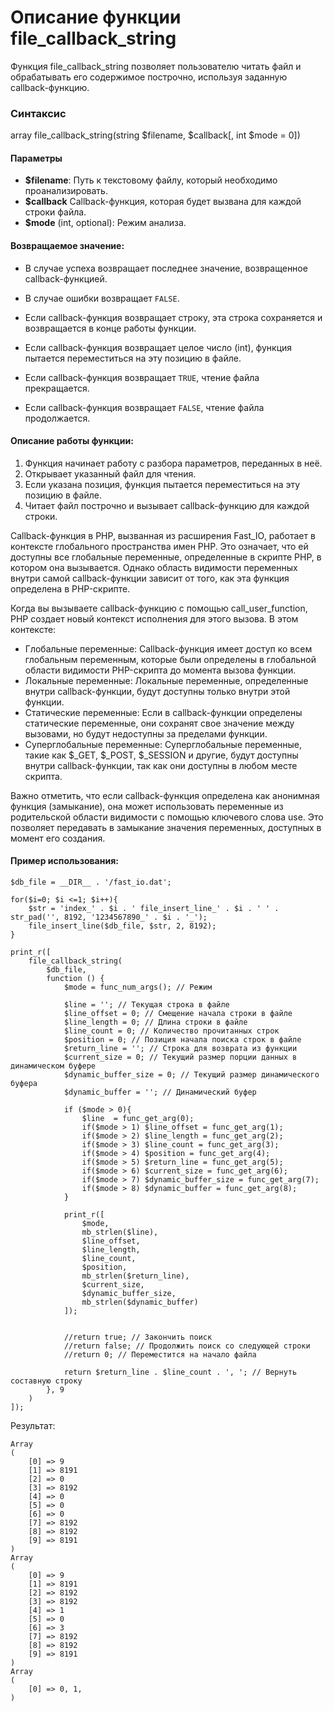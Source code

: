 # Описание функции file_callback_string

Функция file_callback_string позволяет пользователю читать файл и обрабатывать его содержимое построчно, используя заданную callback-функцию.


### Синтаксис

array file_callback_string(string $filename, $callback[, int $mode = 0])


#### Параметры

- **$filename**: Путь к текстовому файлу, который необходимо проанализировать.
- **$callback** Callback-функция, которая будет вызвана для каждой строки файла.
- **$mode** (int, optional): Режим анализа.


#### Возвращаемое значение:
- В случае успеха возвращает последнее значение, возвращенное callback-функцией.
- В случае ошибки возвращает `FALSE`.

- Если callback-функция возвращает строку, эта строка сохраняется и возвращается в конце работы функции.
- Если callback-функция возвращает целое число (int), функция пытается переместиться на эту позицию в файле.
- Если callback-функция возвращает `TRUE`, чтение файла прекращается.
- Если callback-функция возвращает `FALSE`, чтение файла продолжается.


#### Описание работы функции:
1. Функция начинает работу с разбора параметров, переданных в неё.
2. Открывает указанный файл для чтения.
3. Если указана позиция, функция пытается переместиться на эту позицию в файле.
4. Читает файл построчно и вызывает callback-функцию для каждой строки.

Callback-функция в PHP, вызванная из расширения Fast_IO, работает в контексте глобального пространства имен PHP. 
Это означает, что ей доступны все глобальные переменные, определенные в скрипте PHP, в котором она вызывается. 
Однако область видимости переменных внутри самой callback-функции зависит от того, как эта функция определена в PHP-скрипте.

Когда вы вызываете callback-функцию с помощью call_user_function, PHP создает новый контекст исполнения для этого вызова. В этом контексте:

- Глобальные переменные: Callback-функция имеет доступ ко всем глобальным переменным, которые были определены в глобальной области видимости PHP-скрипта до момента вызова функции.
- Локальные переменные: Локальные переменные, определенные внутри callback-функции, будут доступны только внутри этой функции.
- Статические переменные: Если в callback-функции определены статические переменные, они сохранят свое значение между вызовами, но будут недоступны за пределами функции.
- Суперглобальные переменные: Суперглобальные переменные, такие как $_GET, $_POST, $_SESSION и другие, будут доступны внутри callback-функции, так как они доступны в любом месте скрипта.

Важно отметить, что если callback-функция определена как анонимная функция (замыкание), она может использовать переменные из родительской области видимости с помощью ключевого слова use. 
Это позволяет передавать в замыкание значения переменных, доступных в момент его создания.


#### Пример использования:
```
$db_file = __DIR__ . '/fast_io.dat';

for($i=0; $i <=1; $i++){
	$str = 'index_' . $i . ' file_insert_line_' . $i . ' ' . str_pad('', 8192, '1234567890_' . $i . '_');
	file_insert_line($db_file, $str, 2, 8192);
}

print_r([
	file_callback_string(
		$db_file,
		function () {
			$mode = func_num_args(); // Режим

			$line = ''; // Текущая строка в файле
			$line_offset = 0; // Смещение начала строки в файле
			$line_length = 0; // Длина строки в файле
			$line_count = 0; // Количество прочитанных строк 
			$position = 0; // Позиция начала поиска строк в файле
			$return_line = ''; // Строка для возврата из функции
			$current_size = 0; // Текущий размер порции данных в динамическом буфере
			$dynamic_buffer_size = 0; // Текущий размер динамического буфера
			$dynamic_buffer = ''; // Динамический буфер

			if ($mode > 0){
				$line  = func_get_arg(0);
				if($mode > 1) $line_offset = func_get_arg(1);
				if($mode > 2) $line_length = func_get_arg(2);
				if($mode > 3) $line_count = func_get_arg(3);
				if($mode > 4) $position = func_get_arg(4);
				if($mode > 5) $return_line = func_get_arg(5);
				if($mode > 6) $current_size = func_get_arg(6);
				if($mode > 7) $dynamic_buffer_size = func_get_arg(7);
				if($mode > 8) $dynamic_buffer = func_get_arg(8);
			}

			print_r([
				$mode,
				mb_strlen($line), 
				$line_offset,
				$line_length,
				$line_count,
				$position,
				mb_strlen($return_line),
				$current_size,
				$dynamic_buffer_size,
				mb_strlen($dynamic_buffer)
			]);


			//return true; // Закончить поиск
			//return false; // Продолжить поиск со следующей строки
			//return 0; // Переместится на начало файла
			
			return $return_line . $line_count . ', '; // Вернуть составную строку
		}, 9
	)
]);
```

Результат:
```
Array
(
    [0] => 9
    [1] => 8191
    [2] => 0
    [3] => 8192
    [4] => 0
    [5] => 0
    [6] => 0
    [7] => 8192
    [8] => 8192
    [9] => 8191
)
Array
(
    [0] => 9
    [1] => 8191
    [2] => 8192
    [3] => 8192
    [4] => 1
    [5] => 0
    [6] => 3
    [7] => 8192
    [8] => 8192
    [9] => 8191
)
Array
(
    [0] => 0, 1, 
)
```

